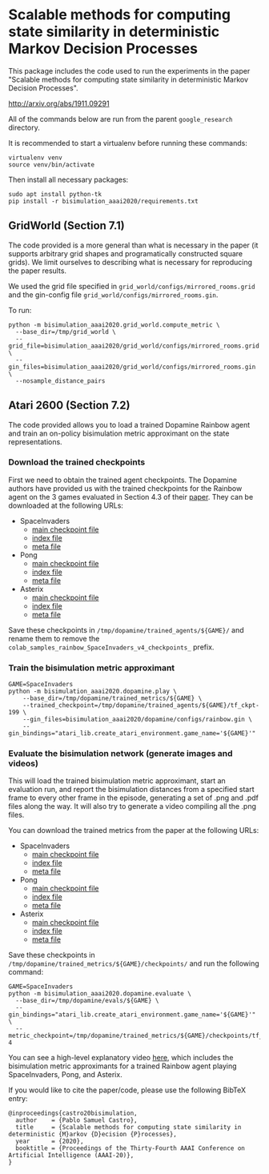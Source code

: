 # Scalable methods for computing state similarity in deterministic Markov Decision Processes

This package includes the code used to run the experiments in the paper
"Scalable methods for computing state similarity in deterministic Markov Decision Processes".

http://arxiv.org/abs/1911.09291

All of the commands below are run from the parent `google_research` directory.

It is recommended to start a virtualenv before running these commands:

```
virtualenv venv
source venv/bin/activate
```

Then install all necessary packages:

```
sudo apt install python-tk
pip install -r bisimulation_aaai2020/requirements.txt
```

## GridWorld (Section 7.1)

The code provided is a more general than what is necessary in the paper (it
supports arbitrary grid shapes and programatically constructed square grids).
We limit ourselves to describing what is necessary for reproducing the paper
results.

We used the grid file specified in `grid_world/configs/mirrored_rooms.grid`
and the gin-config file `grid_world/configs/mirrored_rooms.gin`.

To run:

```
python -m bisimulation_aaai2020.grid_world.compute_metric \
  --base_dir=/tmp/grid_world \
  --grid_file=bisimulation_aaai2020/grid_world/configs/mirrored_rooms.grid \
  --gin_files=bisimulation_aaai2020/grid_world/configs/mirrored_rooms.gin \
  --nosample_distance_pairs
```

## Atari 2600 (Section 7.2)

The code provided allows you to load a trained Dopamine Rainbow agent and train
an on-policy bisimulation metric approximant on the state representations.

### Download the trained checkpoints
First we need to obtain the trained agent checkpoints. The Dopamine authors have
provided us with the trained checkpoints for the Rainbow agent on the 3 games
evaluated in Section 4.3 of their [paper](https://arxiv.org/abs/1812.06110).
They can be downloaded at the following URLs:

*  SpaceInvaders
   *  [main checkpoint file](https://storage.cloud.google.com/download-dopamine-rl/colab/samples/rainbow/SpaceInvaders_v4/checkpoints/tf_ckpt-199.data-00000-of-00001)
   *  [index file](https://storage.cloud.google.com/download-dopamine-rl/colab/samples/rainbow/SpaceInvaders_v4/checkpoints/tf_ckpt-199.index)
   *  [meta file](https://storage.cloud.google.com/download-dopamine-rl/colab/samples/rainbow/SpaceInvaders_v4/checkpoints/tf_ckpt-199.meta)
*  Pong
   *  [main checkpoint file](https://storage.cloud.google.com/download-dopamine-rl/colab/samples/rainbow/Pong_v4/checkpoints/tf_ckpt-199.data-00000-of-00001)
   *  [index file](https://storage.cloud.google.com/download-dopamine-rl/colab/samples/rainbow/Pong_v4/checkpoints/tf_ckpt-199.index)
   *  [meta file](https://storage.cloud.google.com/download-dopamine-rl/colab/samples/rainbow/Pong_v4/checkpoints/tf_ckpt-199.meta)
*  Asterix
   *  [main checkpoint file](https://storage.cloud.google.com/download-dopamine-rl/colab/samples/rainbow/Asterix_v4/checkpoints/tf_ckpt-199.data-00000-of-00001)
   *  [index file](https://storage.cloud.google.com/download-dopamine-rl/colab/samples/rainbow/Asterix_v4/checkpoints/tf_ckpt-199.index)
   *  [meta file](https://storage.cloud.google.com/download-dopamine-rl/colab/samples/rainbow/Asterix_v4/checkpoints/tf_ckpt-199.meta)

Save these checkpoints in `/tmp/dopamine/trained_agents/${GAME}/` and
rename them to remove the `colab_samples_rainbow_SpaceInvaders_v4_checkpoints_`
prefix.

### Train the bisimulation metric approximant

```
GAME=SpaceInvaders
python -m bisimulation_aaai2020.dopamine.play \
    --base_dir=/tmp/dopamine/trained_metrics/${GAME} \
    --trained_checkpoint=/tmp/dopamine/trained_agents/${GAME}/tf_ckpt-199 \
    --gin_files=bisimulation_aaai2020/dopamine/configs/rainbow.gin \
    --gin_bindings="atari_lib.create_atari_environment.game_name='${GAME}'"
```

### Evaluate the bisimulation network (generate images and videos)
This will load the trained bisimulation metric approximant, start an
evaluation run, and report the bisimulation distances from a specified
start frame to every other frame in the episode, generating a set of
.png and .pdf files along the way. It will also try to generate a video
compiling all the .png files.

You can download the trained metrics from the paper at the following URLs:

*  SpaceInvaders
   *  [main checkpoint file](https://storage.googleapis.com/download-dopamine-rl/bisimulation_aaai2020/trained_metric_checkpoints/SpaceInvaders/tf_ckpt-4.data-00000-of-00001)
   *  [index file](https://storage.googleapis.com/download-dopamine-rl/bisimulation_aaai2020/trained_metric_checkpoints/SpaceInvaders/tf_ckpt-4.index)
   *  [meta file](https://storage.googleapis.com/download-dopamine-rl/bisimulation_aaai2020/trained_metric_checkpoints/SpaceInvaders/tf_ckpt-4.meta)
*  Pong
   *  [main checkpoint file](https://storage.googleapis.com/download-dopamine-rl/bisimulation_aaai2020/trained_metric_checkpoints/Pong/tf_ckpt-4.data-00000-of-00001)
   *  [index file](https://storage.googleapis.com/download-dopamine-rl/bisimulation_aaai2020/trained_metric_checkpoints/Pong/tf_ckpt-4.index)
   *  [meta file](https://storage.googleapis.com/download-dopamine-rl/bisimulation_aaai2020/trained_metric_checkpoints/Pong/tf_ckpt-4.meta)
*  Asterix
   *  [main checkpoint file](https://storage.googleapis.com/download-dopamine-rl/bisimulation_aaai2020/trained_metric_checkpoints/Asterix/tf_ckpt-4.data-00000-of-00001)
   *  [index file](https://storage.googleapis.com/download-dopamine-rl/bisimulation_aaai2020/trained_metric_checkpoints/Asterix/tf_ckpt-4.index)
   *  [meta file](https://storage.googleapis.com/download-dopamine-rl/bisimulation_aaai2020/trained_metric_checkpoints/Asterix/tf_ckpt-4.meta)

Save these checkpoints in `/tmp/dopamine/trained_metrics/${GAME}/checkpoints/` and
run the following command:

```
GAME=SpaceInvaders
python -m bisimulation_aaai2020.dopamine.evaluate \
  --base_dir=/tmp/dopamine/evals/${GAME} \
  --gin_bindings="atari_lib.create_atari_environment.game_name='${GAME}'" \
  --metric_checkpoint=/tmp/dopamine/trained_metrics/${GAME}/checkpoints/tf_ckpt-4
```

You can see a high-level explanatory video [here](https://youtu.be/zqjJp9FyOK0),
which includes the bisimulation metric approximants for a trained Rainbow agent
playing SpaceInvaders, Pong, and Asterix.

If you would like to cite the paper/code, please use the following BibTeX entry:

```
@inproceedings{castro20bisimulation,
  author    = {Pablo Samuel Castro},
  title     = {Scalable methods for computing state similarity in deterministic {M}arkov {D}ecision {P}rocesses},
  year      = {2020},
  booktitle = {Proceedings of the Thirty-Fourth AAAI Conference on Artificial Intelligence (AAAI-20)},
}
```

